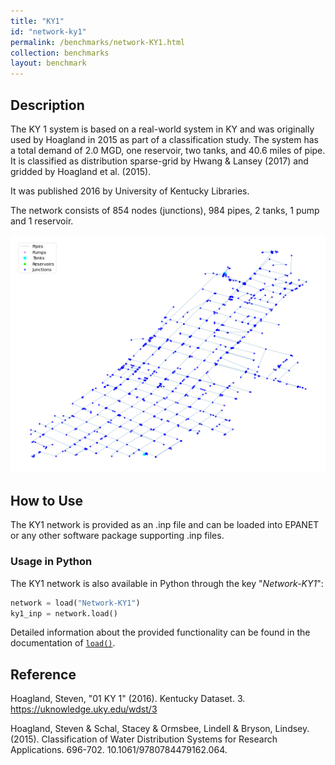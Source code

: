 ```yaml
---
title: "KY1"
id: "network-ky1"
permalink: /benchmarks/network-KY1.html
collection: benchmarks
layout: benchmark
---
```



## Description

The KY 1 system is based on a real-world system in KY and was originally used by Hoagland in 2015 as part of a
classification study. The system has a total demand of 2.0 MGD, one reservoir, two tanks, and 40.6 miles of pipe. It is
classified as distribution sparse-grid by Hwang & Lansey (2017) and gridded by Hoagland et al. (2015).

It was published 2016 by University of Kentucky Libraries.

The network consists of 854 nodes (junctions), 984 pipes, 2 tanks, 1 pump and 1 reservoir.

<img src="../static/benchmarks/network-ky1/ky1_plot.png"/>

## How to Use

The KY1 network is provided as an .inp file and can be loaded into EPANET or any other software package
supporting .inp files.

### Usage in Python

The KY1 network is also available in Python through the key "*Network-KY1*":
```python
network = load("Network-KY1")
ky1_inp = network.load()
```

Detailed information about the provided functionality can be found in the documentation of
[`load()`](https://water-benchmark-hub.readthedocs.io/en/stable/water_benchmark_hub.networks.html#water_benchmark_hub.networks.networks.KY1.load).


## Reference

Hoagland, Steven, "01 KY 1" (2016). Kentucky Dataset. 3.
https://uknowledge.uky.edu/wdst/3

Hoagland, Steven & Schal, Stacey & Ormsbee, Lindell & Bryson, Lindsey. (2015). Classification of Water Distribution
Systems for Research Applications. 696-702. 10.1061/9780784479162.064.
